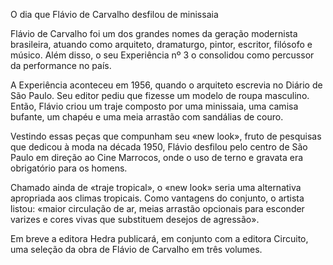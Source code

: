 O dia que Flávio de Carvalho desfilou de minissaia 

Flávio de Carvalho foi um dos grandes nomes da geração modernista brasileira, atuando como arquiteto, dramaturgo, pintor, escritor, filósofo e músico. Além disso, o seu Experiência nº 3 o consolidou como percussor da performance no país. 

A Experiência aconteceu em 1956, quando o arquiteto escrevia no Diário de São Paulo. Seu editor pediu que fizesse um modelo de roupa masculino. Então, Flávio criou um traje composto por uma minissaia, uma camisa bufante, um chapéu e uma meia arrastão com sandálias de couro. 

Vestindo essas peças que compunham seu «new look», fruto de pesquisas que dedicou à moda na década 1950, Flávio desfilou pelo centro de São Paulo em direção ao Cine Marrocos, onde o uso de terno e gravata era obrigatório para os homens.

Chamado ainda de «traje tropical», o «new look» seria uma alternativa apropriada aos climas tropicais. Como vantagens do conjunto, o artista listou: «maior circulação de ar, meias arrastão opcionais para esconder varizes e cores vivas que substituem desejos de agressão».

Em breve a editora Hedra publicará, em conjunto com a editora Circuito, uma seleção da obra de Flávio de Carvalho em três volumes.




